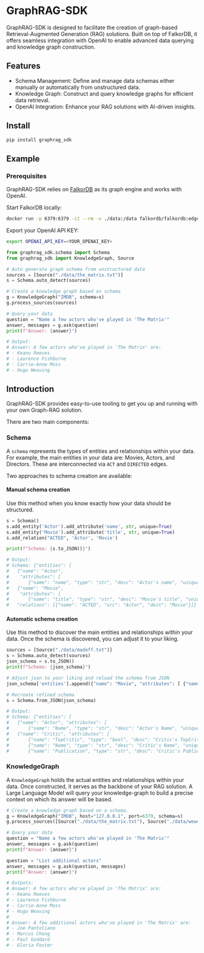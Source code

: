 # GraphRAG-SDK

GraphRAG-SDK is designed to facilitate the creation of graph-based Retrieval-Augmented Generation (RAG) solutions. Built on top of FalkorDB, it offers seamless integration with OpenAI to enable advanced data querying and knowledge graph construction.

## Features

* Schema Management: Define and manage data schemas either manually or automatically from unstructured data.
* Knowledge Graph: Construct and query knowledge graphs for efficient data retrieval.
* OpenAI Integration: Enhance your RAG solutions with AI-driven insights.

## Install
```sh
pip install graphrag_sdk
```

## Example

### Prerequisites
GraphRAG-SDK relies on [FalkorDB](http://falkordb.com) as its graph engine and works with OpenAI.

Start FalkorDB locally:
```sh
docker run -p 6379:6379 -it --rm -v ./data:/data falkordb/falkordb:edge
```

Export your OpenAI API KEY:
```sh
export OPENAI_API_KEY=<YOUR_OPENAI_KEY>
```

```python
from graphrag_sdk.schema import Schema
from graphrag_sdk import KnowledgeGraph, Source

# Auto generate graph schema from unstructured data
sources = [Source("./data/the_matrix.txt")]
s = Schema.auto_detect(sources)

# Create a knowledge graph based on schema
g = KnowledgeGraph("IMDB", schema=s)
g.process_sources(sources)

# Query your data
question = "Name a few actors who've played in 'The Matrix'"
answer, messages = g.ask(question)
print(f"Answer: {answer}")

# Output:
# Answer: A few actors who've played in 'The Matrix' are:
# - Keanu Reeves
# - Laurence Fishburne
# - Carrie-Anne Moss
# - Hugo Weaving
```

## Introduction
GraphRAG-SDK provides easy-to-use tooling to get you up and running with your own
Graph-RAG solution.

There are two main components:
### Schema
A `schema` represents the types of entities and relationships within your data.
For example, the main entities in your data are:  Movies, Actors, and Directors.
These are interconnected via `ACT` and `DIRECTED` edges.

Two approaches to schema creation are available:

#### Manual schema creation
Use this method when you know exactly how your data should be structured.

```python
s = Schema()
s.add_entity('Actor').add_attribute('name', str, unique=True)
s.add_entity('Movie').add_attribute('title', str, unique=True)
s.add_relation("ACTED", 'Actor', 'Movie')

print(f"Schema: {s.to_JSON()}")

# Output:
# Schema: {"entities": [
#   {"name": "Actor",
#    "attributes": [
#       {"name": "name", "type": "str", "desc": "Actor's name", "unique": true, "mandatory": false}]},
#   {"name": "Movie",
#    "attributes": [
#       {"name": "title", "type": "str", "desc": "Movie's title", "unique": true, "mandatory": false}]}],
#   "relations": [{"name": "ACTED", "src": "Actor", "dest": "Movie"}]}
```

#### Automatic schema creation
Use this method to discover the main entities and relationships within your data.
Once the schema is discovered, you can adjust it to your liking.

```python
sources = [Source("./data/madoff.txt")]
s = Schema.auto_detect(sources)
json_schema = s.to_JSON()
print(f"Schema: {json_schema}")

# Adjust json to your liking and reload the schema from JSON
json_schema['entities'].append({"name": "Movie", "attributes": [ {"name": "Title", "type": "str", "desc": "Movie's title", "unique": true, "mandatory": true}])

# Recreate refined schema
s = Schema.from_JSON(json_schema)

# Output:
# Schema: {"entities": [
#   {"name": "Actor", "attributes": [
#       {"name": "Name", "type": "str", "desc": "Actor's Name", "unique": true, "mandatory": true}]},
#   {"name": "Critic", "attributes": [
#       {"name": "TopCritic", "type": "bool", "desc": "Critic's TopCritic", "unique": false, "mandatory": false},
#       {"name": "Name", "type": "str", "desc": "Critic's Name", "unique": true, "mandatory": true},
#       {"name": "Publication", "type": "str", "desc": "Critic's Publication", "unique": false, "mandatory": false}]}...
```

### KnowledgeGraph
A `KnowledgeGraph` holds the actual entities and relationships within your data.
Once constructed, it serves as the backbone of your RAG solution. A Large Language Model will query your knowledge-graph to build a precise context on which its answer will be based.

```python
# Create a knowledge graph based on a schema.
g = KnowledgeGraph("IMDB", host="127.0.0.1", port=6379, schema=s)
g.process_sources([Source("./data/the_matrix.txt"), Source("./data/wework.txt")])

# Query your data
question = "Name a few actors who've played in 'The Matrix'"
answer, messages = g.ask(question)
print(f"Answer: {answer}")

question = "List additional actors"
answer, messages = g.ask(question, messages)
print(f"Answer: {answer}")

# Outputs:
# Answer: A few actors who've played in 'The Matrix' are:
# - Keanu Reeves
# - Laurence Fishburne
# - Carrie-Anne Moss
# - Hugo Weaving
#
# Answer: A few additional actors who've played in 'The Matrix' are:
# - Joe Pantoliano
# - Marcus Chong
# - Paul Goddard
# - Gloria Foster
```
